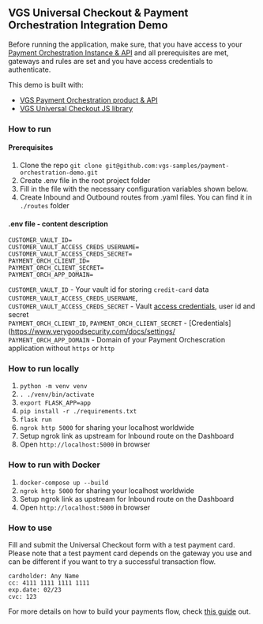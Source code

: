 ## VGS Universal Checkout & Payment Orchestration Integration Demo
Before running the application, make sure, that you have access to your [Payment Orchestration Instance & API](https://www.verygoodsecurity.com/docs/payment-optimization/orchestration/quickstart) and all prerequisites are met, gateways and rules are set and you have access credentials to authenticate.

This demo is built with:
- [VGS Payment Orchestration product & API](https://www.verygoodsecurity.com/docs/payment-optimization/orchestration)
- [VGS Universal Checkout JS library](https://www.verygoodsecurity.com/docs/payment-optimization/checkout)

### How to run

#### Prerequisites
1. Clone the repo `git clone git@github.com:vgs-samples/payment-orchestration-demo.git`
2. Create .env file in the root project folder
3. Fill in the file with the necessary configuration variables shown below.
4. Create Inbound and Outbound routes from .yaml files. You can find it in `./routes` folder
#### .env file - content description
```
CUSTOMER_VAULT_ID=
CUSTOMER_VAULT_ACCESS_CREDS_USERNAME=
CUSTOMER_VAULT_ACCESS_CREDS_SECRET=
PAYMENT_ORCH_CLIENT_ID=
PAYMENT_ORCH_CLIENT_SECRET=
PAYMENT_ORCH_APP_DOMAIN=
``` 
`CUSTOMER_VAULT_ID` - Your vault id for storing `credit-card` data \
`CUSTOMER_VAULT_ACCESS_CREDS_USERNAME`, `CUSTOMER_VAULT_ACCESS_CREDS_SECRET` - Vault [access credentials](https://www.verygoodsecurity.com/docs/settings/access-credentials#access-credentials), user id and secret \
`PAYMENT_ORCH_CLIENT_ID`, `PAYMENT_ORCH_CLIENT_SECRET` - [Credentials](https://www.verygoodsecurity.com/docs/settings/
`PAYMENT_ORCH_APP_DOMAIN` - Domain of your Payment Orchescration application without `https` or `http` 

### How to run locally
1. `python -m venv venv`
2. `. ./venv/bin/activate`
3. `export FLASK_APP=app`
4. `pip install -r ./requirements.txt`
5. `flask run`
6. `ngrok http 5000` for sharing your localhost worldwide
7. Setup ngrok link as upstream for Inbound route on the Dashboard
8. Open `http://localhost:5000` in browser

### How to run with Docker
1. `docker-compose up --build`
2. `ngrok http 5000` for sharing your localhost worldwide
3. Setup ngrok link as upstream for Inbound route on the Dashboard
5. Open `http://localhost:5000` in browser

### How to use
Fill and submit the Universal Checkout form with a test payment card. Please note that a test payment card depends on the gateway you use and can be different if you want to try a successful transaction flow.
```
cardholder: Any Name
cc: 4111 1111 1111 1111
exp.date: 02/23
cvc: 123
```

For more details on how to build your payments flow, check [this guide](https://www.verygoodsecurity.com/docs/payment-optimization/orchestration/payment-flow) out.
